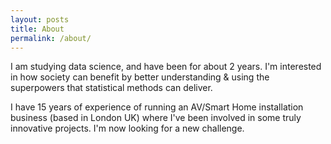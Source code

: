 ```yaml
---
layout: posts
title: About
permalink: /about/
---
```

I am studying data science, and have been for about 2 years.
I'm interested in how society can benefit by better understanding & using the superpowers that statistical methods can deliver.

I have 15 years of experience of running an AV/Smart Home installation business (based in London UK) where I've been involved in some truly innovative projects. I'm now looking for a new challenge.
